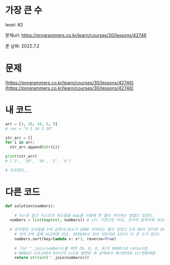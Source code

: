 # 가장 큰 수

level: #2

문제url: https://programmers.co.kr/learn/courses/30/lessons/42746

푼 날짜: 2022.7.2

# 문제

[https://programmers.co.kr/learn/courses/30/lessons/42746](https://programmers.co.kr/learn/courses/30/lessons/42746)

# 내 코드

```python
arr = [3, 30, 34, 5, 9] 
# res = "9 5 34 3 30"

str_arr = []
for i in arr:
  str_arr.append(str(i))

print(str_arr)
# ['3', '30', '34', '5', '9']

# 모르겠다,, 
```

# 다른 코드

```python
def solution(numbers):
    
	# for문 말고 리스트의 원소들을 map을 사용해 한 줄로 처리하는 방법도 있었다.
  numbers = list(map(str, numbers)) # str 기준으로 비교, 숫자의 앞자리로 비교하기 위함
  
  # 문자형인 숫자들을 3씩 곱한다(원소가 1000 이하라는 말이 있었고 3과 30이 있다면 원래 3이 더 큰 수인데 
	# 각각 3씩 곱해 비교하면 333, 303030이 되어 의도대로 333이 더 큰 수가 된다)
	numbers.sort(key=lambda x: x*3, reverse=True)
  
	# 그냥 ''.join(numbers)를 하면 [0, 0, 0, 0]이 0000으로 return됨. 
	# 0000은 int상에서 0이니까 int로 형변환 후 문제에서 제시한대로 str변환해줌
	return str(int(''.join(numbers))) 

```

